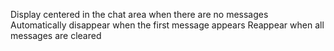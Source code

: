 Display centered in the chat area when there are no messages
Automatically disappear when the first message appears
Reappear when all messages are cleared
